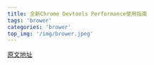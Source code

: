 ```yaml
---
title: 全新Chrome Devtools Performance使用指南
tags: 'brower'
categories: 'brower'
top_img: '/img/brower.jpeg'
---
```


<a href="https://segmentfault.com/a/1190000011516068?utm_source=tag-newest" target="_blank">原文地址</a>